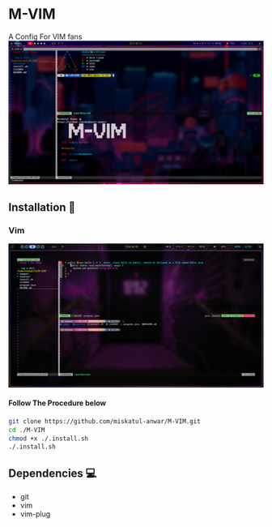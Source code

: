 # M-VIM

A Config For VIM fans
![image](images/mvim.png)

## Installation 🚀

### Vim

<!--###### Unix-->
<!---->
<!--```sh-->
<!--curl -fLo ~/.vim/autoload/plug.vim --create-dirs \-->
<!--    https://raw.githubusercontent.com/junegunn/vim-plug/master/plug.vim-->
<!--```-->
<!---->
<!--#### Plugins Setup 🤖-->

![image](images/p2.png)

<!--###### If you've already installed the vim-plug plugin manager, simply follow the procedure below-->
#### Follow The Procedure below

```bash
git clone https://github.com/miskatul-anwar/M-VIM.git
cd ./M-VIM
chmod +x ./.install.sh
./.install.sh
```

## Dependencies 💻

- git
- vim
- vim-plug
